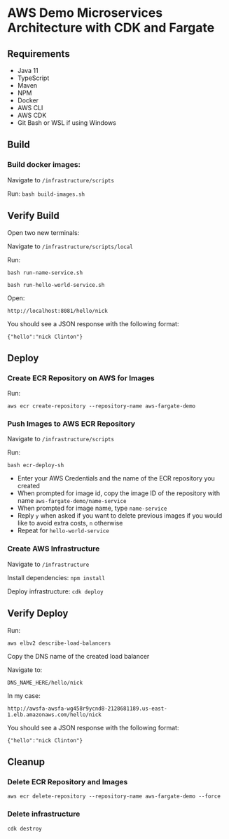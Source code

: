 # AWS Demo Microservices Architecture with CDK and Fargate

## Requirements
- Java 11
- TypeScript
- Maven
- NPM
- Docker
- AWS CLI
- AWS CDK
- Git Bash or WSL if using Windows

## Build

### Build docker images:

Navigate to `/infrastructure/scripts`

Run: `bash build-images.sh`


## Verify Build

Open two new terminals:

Navigate to `/infrastructure/scripts/local`

Run: 

`bash run-name-service.sh`

`bash run-hello-world-service.sh`


Open:

`http://localhost:8081/hello/nick`

You should see a JSON response with the following format:

`{"hello":"nick Clinton"}`


## Deploy

### Create ECR Repository on AWS for Images

Run: 

`aws ecr create-repository --repository-name aws-fargate-demo`


### Push Images to AWS ECR Repository

Navigate to `/infrastructure/scripts`

Run: 

`bash ecr-deploy-sh`

- Enter your AWS Credentials and the name of the ECR repository you created
- When prompted for image id, copy the image ID of the repository with name `aws-fargate-demo/name-service`
- When prompted for image name, type `name-service`
- Reply `y` when asked if you want to delete previous images if you would like to avoid extra costs, `n` otherwise
- Repeat for `hello-world-service`


### Create AWS Infrastructure

Navigate to `/infrastructure`

Install dependencies: `npm install`

Deploy infrastructure: `cdk deploy`


## Verify Deploy

Run:

`aws elbv2 describe-load-balancers`

Copy the DNS name of the created load balancer

Navigate to:

`DNS_NAME_HERE/hello/nick`

In my case:

`http://awsfa-awsfa-wg458r9ycnd8-2128681189.us-east-1.elb.amazonaws.com/hello/nick`

You should see a JSON response with the following format:

`{"hello":"nick Clinton"}`


## Cleanup

### Delete ECR Repository and Images

`aws ecr delete-repository --repository-name aws-fargate-demo --force`

### Delete infrastructure

`cdk destroy`

